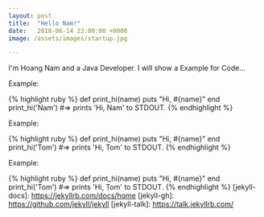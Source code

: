 ```yaml
---
layout: post
title:  "Hello Nam!"
date:   2018-06-14 23:00:00 +0000
image: /assets/images/startup.jpg

---
```

I'm Hoang Nam and a Java Developer. I will show a Example for Code...

Example:

{% highlight ruby %}
def print_hi(name)
  puts "Hi, #{name}"
end
print_hi('Nam')
#=> prints 'Hi, Nam' to STDOUT.
{% endhighlight %}

Example:

{% highlight ruby %}
def print_hi(name)
  puts "Hi, #{name}"
end
print_hi('Tom')
#=> prints 'Hi, Tom' to STDOUT.
{% endhighlight %}

Example:

{% highlight ruby %}
def print_hi(name)
  puts "Hi, #{name}"
end
print_hi('Tom')
#=> prints 'Hi, Tom' to STDOUT.
{% endhighlight %}
[jekyll-docs]: https://jekyllrb.com/docs/home
[jekyll-gh]:   https://github.com/jekyll/jekyll
[jekyll-talk]: https://talk.jekyllrb.com/
